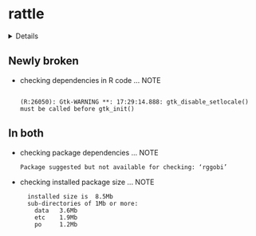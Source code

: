 # rattle

<details>

* Version: 5.4.0
* GitHub: NA
* Source code: https://github.com/cran/rattle
* Date/Publication: 2020-05-23 11:20:03 UTC
* Number of recursive dependencies: 216

Run `cloud_details(, "rattle")` for more info

</details>

## Newly broken

*   checking dependencies in R code ... NOTE
    ```
    
    (R:26050): Gtk-WARNING **: 17:29:14.888: gtk_disable_setlocale() must be called before gtk_init()
    ```

## In both

*   checking package dependencies ... NOTE
    ```
    Package suggested but not available for checking: ‘rggobi’
    ```

*   checking installed package size ... NOTE
    ```
      installed size is  8.5Mb
      sub-directories of 1Mb or more:
        data   3.6Mb
        etc    1.9Mb
        po     1.2Mb
    ```

